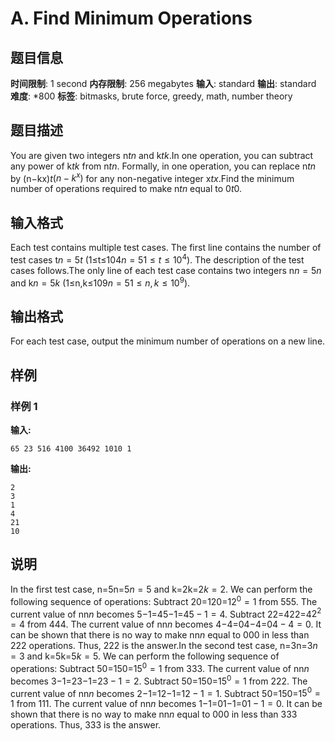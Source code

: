 # A. Find Minimum Operations

## 题目信息

**时间限制**: 1 second
**内存限制**: 256 megabytes
**输入**: standard
**输出**: standard
**难度**: *800
**标签**: bitmasks, brute force, greedy, math, number theory

## 题目描述

You are given two integers n$t$$n$ and k$t$$k$.In one operation, you can subtract any power of k$t$$k$ from n$t$$n$. Formally, in one operation, you can replace n$t$$n$ by (n−kx)$t$$(n-k^x)$ for any non-negative integer x$t$$x$.Find the minimum number of operations required to make n$t$$n$ equal to 0$t$$0$.

## 输入格式

Each test contains multiple test cases. The first line contains the number of test cases t$n = 5$$t$ (1≤t≤104$n = 5$$1 \le t \le 10^4$). The description of the test cases follows.The only line of each test case contains two integers n$n = 5$$n$ and k$n = 5$$k$ (1≤n,k≤109$n = 5$$1 \le n, k \le 10^9$).

## 输出格式

For each test case, output the minimum number of operations on a new line.

## 样例

### 样例 1

**输入:**
```
65 23 516 4100 36492 1010 1
```

**输出:**
```
2
3
1
4
21
10
```

## 说明

In the first test case, n=5n=5$n = 5$ and k=2k=2$k = 2$. We can perform the following sequence of operations: Subtract 20=120=1$2^0 = 1$ from 55$5$. The current value of nn$n$ becomes 5−1=45−1=4$5 - 1 = 4$. Subtract 22=422=4$2^2 = 4$ from 44$4$. The current value of nn$n$ becomes 4−4=04−4=0$4 - 4 = 0$. It can be shown that there is no way to make nn$n$ equal to 00$0$ in less than 22$2$ operations. Thus, 22$2$ is the answer.In the second test case, n=3n=3$n = 3$ and k=5k=5$k = 5$. We can perform the following sequence of operations: Subtract 50=150=1$5^0 = 1$ from 33$3$. The current value of nn$n$ becomes 3−1=23−1=2$3 - 1 = 2$. Subtract 50=150=1$5^0 = 1$ from 22$2$. The current value of nn$n$ becomes 2−1=12−1=1$2 - 1 = 1$. Subtract 50=150=1$5^0 = 1$ from 11$1$. The current value of nn$n$ becomes 1−1=01−1=0$1 - 1 = 0$. It can be shown that there is no way to make nn$n$ equal to 00$0$ in less than 33$3$ operations. Thus, 33$3$ is the answer.
